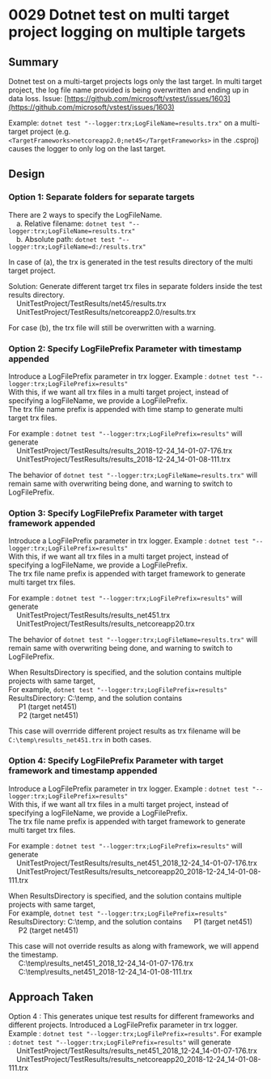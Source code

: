 # 0029 Dotnet test on multi target project logging on multiple targets

## Summary
Dotnet test on a multi-target projects logs only the last target. In multi target project, the log file name provided is being overwritten and ending up in data loss. Issue: [https://github.com/microsoft/vstest/issues/1603](https://github.com/microsoft/vstest/issues/1603)

Example: `dotnet test "--logger:trx;LogFileName=results.trx"` on a multi-target project (e.g. `<TargetFrameworks>netcoreapp2.0;net45</TargetFrameworks>` in the .csproj) causes the logger to only log on the last target.

## Design

### Option 1: Separate folders for separate targets

There are 2 ways to specify the LogFileName.  
&nbsp;&nbsp;&nbsp;&nbsp;a. Relative filename: `dotnet test "--logger:trx;LogFileName=results.trx"`  
&nbsp;&nbsp;&nbsp;&nbsp;b. Absolute path: `dotnet test "--logger:trx;LogFileName=d:/results.trx"`  

In case of (a), the trx is generated in the test results directory of the multi target project.

Solution: Generate different target trx files in separate folders inside the test results directory.  
&nbsp;&nbsp;&nbsp;&nbsp;UnitTestProject/TestResults/net45/results.trx  
&nbsp;&nbsp;&nbsp;&nbsp;UnitTestProject/TestResults/netcoreapp2.0/results.trx  

For case (b), the trx file will still be overwritten with a warning.

### Option 2: Specify LogFilePrefix Parameter with timestamp appended

Introduce a LogFilePrefix parameter in trx logger. Example : `dotnet test "--logger:trx;LogFilePrefix=results"`  
With this, if we want all trx files in a multi target project, instead of specifying a logFileName, we provide a LogFilePrefix.  
The trx file name prefix is appended with time stamp to generate multi target trx files.  

For example : `dotnet test "--logger:trx;LogFilePrefix=results"` will generate  
&nbsp;&nbsp;&nbsp;&nbsp;UnitTestProject/TestResults/results_2018-12-24_14-01-07-176.trx  
&nbsp;&nbsp;&nbsp;&nbsp;UnitTestProject/TestResults/results_2018-12-24_14-01-08-111.trx  

The behavior of  `dotnet test "--logger:trx;LogFileName=results.trx"` will remain same with overwriting being done, and warning to switch to LogFilePrefix.

### Option 3: Specify LogFilePrefix Parameter with target framework appended

Introduce a LogFilePrefix parameter in trx logger. Example : `dotnet test "--logger:trx;LogFilePrefix=results"`  
With this, if we want all trx files in a multi target project, instead of specifying a logFileName, we provide a LogFilePrefix.  
The trx file name prefix is appended with target framework to generate multi target trx files.  

For example : `dotnet test "--logger:trx;LogFilePrefix=results"` will generate  
&nbsp;&nbsp;&nbsp;&nbsp;UnitTestProject/TestResults/results_net451.trx  
&nbsp;&nbsp;&nbsp;&nbsp;UnitTestProject/TestResults/results_netcoreapp20.trx  

The behavior of  `dotnet test "--logger:trx;LogFileName=results.trx"` will remain same with overwriting being done, and warning to switch to LogFilePrefix.  

When ResultsDirectory is specified, and the solution contains multiple projects with same target,  
For example,  `dotnet test "--logger:trx;LogFilePrefix=results"`  
ResultsDirectory: C:\temp, and the solution contains   
&nbsp;&nbsp;&nbsp;&nbsp; P1 (target net451)   
&nbsp;&nbsp;&nbsp;&nbsp; P2 (target net451)   

This case will overrride different project results as trx filename will be `C:\temp\results_net451.trx` in both cases.  

### Option 4: Specify LogFilePrefix Parameter with target framework and timestamp appended

Introduce a LogFilePrefix parameter in trx logger. Example : `dotnet test "--logger:trx;LogFilePrefix=results"`  
With this, if we want all trx files in a multi target project, instead of specifying a logFileName, we provide a LogFilePrefix.  
The trx file name prefix is appended with target framework to generate multi target trx files.  

For example : `dotnet test "--logger:trx;LogFilePrefix=results"` will generate  
&nbsp;&nbsp;&nbsp;&nbsp;UnitTestProject/TestResults/results_net451_2018_12-24_14-01-07-176.trx  
&nbsp;&nbsp;&nbsp;&nbsp;UnitTestProject/TestResults/results_netcoreapp20_2018-12-24_14-01-08-111.trx  

When ResultsDirectory is specified, and the solution contains multiple projects with same target,  
For example,  `dotnet test "--logger:trx;LogFilePrefix=results"`  
ResultsDirectory: C:\temp, and the solution contains
&nbsp;&nbsp;&nbsp;&nbsp; P1 (target net451)  
&nbsp;&nbsp;&nbsp;&nbsp; P2 (target net451)  

This case will not override results as along with framework, we will append the timestamp.  
&nbsp;&nbsp;&nbsp;&nbsp; C:\temp\results_net451_2018_12-24_14-01-07-176.trx  
&nbsp;&nbsp;&nbsp;&nbsp; C:\temp\results_net451_2018-12-24_14-01-08-111.trx  

## Approach Taken

Option 4 : This generates unique test results for different frameworks and different projects.
Introduced a LogFilePrefix parameter in trx logger. 
Example : `dotnet test "--logger:trx;LogFilePrefix=results"`.
For example : `dotnet test "--logger:trx;LogFilePrefix=results"` will generate  
&nbsp;&nbsp;&nbsp;&nbsp;UnitTestProject/TestResults/results_net451_2018_12-24_14-01-07-176.trx  
&nbsp;&nbsp;&nbsp;&nbsp;UnitTestProject/TestResults/results_netcoreapp20_2018-12-24_14-01-08-111.trx
